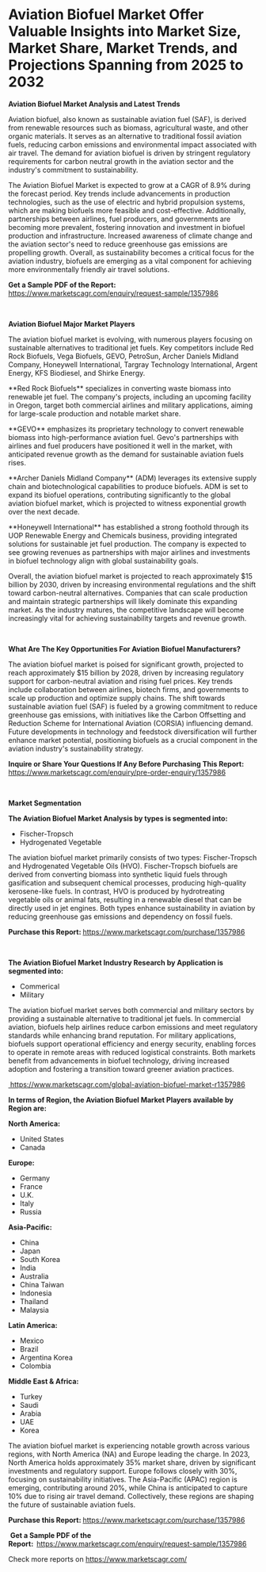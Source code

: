 <p><h1>Aviation Biofuel Market Offer Valuable Insights into Market Size, Market Share, Market Trends, and Projections Spanning from 2025 to 2032</h1></p><p><strong>Aviation Biofuel Market Analysis and Latest Trends</strong></p>
<p><p>Aviation biofuel, also known as sustainable aviation fuel (SAF), is derived from renewable resources such as biomass, agricultural waste, and other organic materials. It serves as an alternative to traditional fossil aviation fuels, reducing carbon emissions and environmental impact associated with air travel. The demand for aviation biofuel is driven by stringent regulatory requirements for carbon neutral growth in the aviation sector and the industry's commitment to sustainability.</p><p>The Aviation Biofuel Market is expected to grow at a CAGR of 8.9% during the forecast period. Key trends include advancements in production technologies, such as the use of electric and hybrid propulsion systems, which are making biofuels more feasible and cost-effective. Additionally, partnerships between airlines, fuel producers, and governments are becoming more prevalent, fostering innovation and investment in biofuel production and infrastructure. Increased awareness of climate change and the aviation sector's need to reduce greenhouse gas emissions are propelling growth. Overall, as sustainability becomes a critical focus for the aviation industry, biofuels are emerging as a vital component for achieving more environmentally friendly air travel solutions.</p></p>
<p><strong>Get a Sample PDF of the Report:&nbsp;</strong> <a href="https://www.marketscagr.com/enquiry/request-sample/1357986?utm_campaign=2650&utm_medium=2&utm_source=Github&utm_content=ia&utm_term=31032025&utm_id=aviation-biofuel">https://www.marketscagr.com/enquiry/request-sample/1357986</a></p>
<p>&nbsp;</p>
<p><strong>Aviation Biofuel Major Market Players</strong></p>
<p><p>The aviation biofuel market is evolving, with numerous players focusing on sustainable alternatives to traditional jet fuels. Key competitors include Red Rock Biofuels, Vega Biofuels, GEVO, PetroSun, Archer Daniels Midland Company, Honeywell International, Targray Technology International, Argent Energy, KFS Biodiesel, and Shirke Energy.</p><p>**Red Rock Biofuels** specializes in converting waste biomass into renewable jet fuel. The company's projects, including an upcoming facility in Oregon, target both commercial airlines and military applications, aiming for large-scale production and notable market share.</p><p>**GEVO** emphasizes its proprietary technology to convert renewable biomass into high-performance aviation fuel. Gevo's partnerships with airlines and fuel producers have positioned it well in the market, with anticipated revenue growth as the demand for sustainable aviation fuels rises.</p><p>**Archer Daniels Midland Company** (ADM) leverages its extensive supply chain and biotechnological capabilities to produce biofuels. ADM is set to expand its biofuel operations, contributing significantly to the global aviation biofuel market, which is projected to witness exponential growth over the next decade.</p><p>**Honeywell International** has established a strong foothold through its UOP Renewable Energy and Chemicals business, providing integrated solutions for sustainable jet fuel production. The company is expected to see growing revenues as partnerships with major airlines and investments in biofuel technology align with global sustainability goals.</p><p>Overall, the aviation biofuel market is projected to reach approximately $15 billion by 2030, driven by increasing environmental regulations and the shift toward carbon-neutral alternatives. Companies that can scale production and maintain strategic partnerships will likely dominate this expanding market. As the industry matures, the competitive landscape will become increasingly vital for achieving sustainability targets and revenue growth.</p></p>
<p>&nbsp;</p>
<p><strong>What Are The Key Opportunities For Aviation Biofuel Manufacturers?</strong></p>
<p><p>The aviation biofuel market is poised for significant growth, projected to reach approximately $15 billion by 2028, driven by increasing regulatory support for carbon-neutral aviation and rising fuel prices. Key trends include collaboration between airlines, biotech firms, and governments to scale up production and optimize supply chains. The shift towards sustainable aviation fuel (SAF) is fueled by a growing commitment to reduce greenhouse gas emissions, with initiatives like the Carbon Offsetting and Reduction Scheme for International Aviation (CORSIA) influencing demand. Future developments in technology and feedstock diversification will further enhance market potential, positioning biofuels as a crucial component in the aviation industry's sustainability strategy.</p></p>
<p><strong>Inquire or Share Your Questions If Any Before Purchasing This Report:</strong> <a href="https://www.marketscagr.com/enquiry/pre-order-enquiry/1357986?utm_campaign=2650&utm_medium=2&utm_source=Github&utm_content=ia&utm_term=31032025&utm_id=aviation-biofuel">https://www.marketscagr.com/enquiry/pre-order-enquiry/1357986</a></p>
<p>&nbsp;</p>
<p><strong>Market Segmentation</strong></p>
<p><strong>The Aviation Biofuel Market Analysis by types is segmented into:</strong></p>
<p><ul><li>Fischer-Tropsch</li><li>Hydrogenated Vegetable</li></ul></p>
<p><p>The aviation biofuel market primarily consists of two types: Fischer-Tropsch and Hydrogenated Vegetable Oils (HVO). Fischer-Tropsch biofuels are derived from converting biomass into synthetic liquid fuels through gasification and subsequent chemical processes, producing high-quality kerosene-like fuels. In contrast, HVO is produced by hydrotreating vegetable oils or animal fats, resulting in a renewable diesel that can be directly used in jet engines. Both types enhance sustainability in aviation by reducing greenhouse gas emissions and dependency on fossil fuels.</p></p>
<p><strong>Purchase this Report:&nbsp;</strong><a href="https://www.marketscagr.com/purchase/1357986?utm_campaign=2650&utm_medium=2&utm_source=Github&utm_content=ia&utm_term=31032025&utm_id=aviation-biofuel">https://www.marketscagr.com/purchase/1357986</a></p>
<p>&nbsp;</p>
<p><strong>The Aviation Biofuel Market Industry Research by Application is segmented into:</strong></p>
<p><ul><li>Commerical</li><li>Military</li></ul></p>
<p><p>The aviation biofuel market serves both commercial and military sectors by providing a sustainable alternative to traditional jet fuels. In commercial aviation, biofuels help airlines reduce carbon emissions and meet regulatory standards while enhancing brand reputation. For military applications, biofuels support operational efficiency and energy security, enabling forces to operate in remote areas with reduced logistical constraints. Both markets benefit from advancements in biofuel technology, driving increased adoption and fostering a transition toward greener aviation practices.</p></p>
<p><a href="https://www.marketscagr.com/global-aviation-biofuel-market-r1357986?utm_campaign=2650&utm_medium=2&utm_source=Github&utm_content=ia&utm_term=31032025&utm_id=aviation-biofuel">&nbsp;https://www.marketscagr.com/global-aviation-biofuel-market-r1357986</a></p>
<p><strong>In terms of Region, the Aviation Biofuel Market Players available by Region are:</strong></p>
<p>
    <p> <strong> North America: </strong>
        <ul>
            <li>United States</li>
            <li>Canada</li>
        </ul>
        </p> 
    <p> <strong> Europe: </strong>
        <ul>
            <li>Germany</li>
            <li>France</li>
            <li>U.K.</li>
            <li>Italy</li>
            <li>Russia</li>
        </ul>
        </p> 
    <p> <strong> Asia-Pacific: </strong>
        <ul>
            <li>China</li>
            <li>Japan</li>
            <li>South Korea</li>
            <li>India</li>
            <li>Australia</li>
            <li>China Taiwan</li>
            <li>Indonesia</li>
            <li>Thailand</li>
            <li>Malaysia</li>
        </ul>
        </p> 
    <p> <strong> Latin America: </strong>
        <ul>
            <li>Mexico</li>
            <li>Brazil</li>
            <li>Argentina Korea</li>
            <li>Colombia</li>
        </ul>
        </p> 
    <p> <strong> Middle East & Africa: </strong>
        <ul>
            <li>Turkey</li>
            <li>Saudi</li>
            <li>Arabia</li>
            <li>UAE</li>
            <li>Korea</li>
        </ul>
    </p>
    </p>
<p><p>The aviation biofuel market is experiencing notable growth across various regions, with North America (NA) and Europe leading the charge. In 2023, North America holds approximately 35% market share, driven by significant investments and regulatory support. Europe follows closely with 30%, focusing on sustainability initiatives. The Asia-Pacific (APAC) region is emerging, contributing around 20%, while China is anticipated to capture 10% due to rising air travel demand. Collectively, these regions are shaping the future of sustainable aviation fuels.</p></p>
<p><strong>Purchase this Report: </strong><a href="https://www.marketscagr.com/purchase/1357986?utm_campaign=2650&utm_medium=2&utm_source=Github&utm_content=ia&utm_term=31032025&utm_id=aviation-biofuel">https://www.marketscagr.com/purchase/1357986</a></p>
<p>&nbsp;<strong>Get a Sample PDF of the Report:&nbsp;&nbsp;</strong><a href="https://www.marketscagr.com/enquiry/request-sample/1357986?utm_campaign=2650&utm_medium=2&utm_source=Github&utm_content=ia&utm_term=31032025&utm_id=aviation-biofuel">https://www.marketscagr.com/enquiry/request-sample/1357986</a></p>
<p><strong></strong></p>
<p>Check more reports on <a href="https://www.marketscagr.com/?utm_campaign=2650&utm_medium=2&utm_source=Github&utm_content=ia&utm_term=31032025&utm_id=aviation-biofuel">https://www.marketscagr.com/</a></p>
